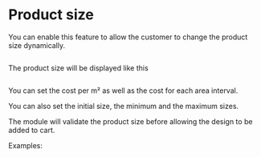 # Product size

You can enable this feature to allow the customer to change the product size dynamically.

<img srcset="/productdesigner/images/product-size.jpg 2x" class="padding">

The product size will be displayed like this

<img srcset="/productdesigner/images/product-size-display.jpg 2x">

You can set the cost per m² as well as the cost for each area interval.

You can also set the initial size, the minimum and the maximum sizes.

The module will validate the product size before allowing the design to be added to cart.

Examples:

<img srcset="/productdesigner/images/width-error.jpg 2x" class="padding border">

<img srcset="/productdesigner/images/height-error.jpg 2x" class="padding border">
